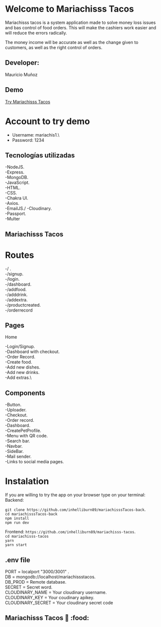 # Welcome to Mariachisss Tacos

Mariachisss tacos is a system application made to solve money loss issues and bas control of food orders.
This will make the cashiers work easier and will reduce the errors radically.

The money income will be accurate as well as the change given to customers, as well as the right control of orders.

## Developer:

Mauricio Muñoz

## Demo

[Try Mariachisss Tacos](https://mariachisss-tacos.netlify.app)


# Account to try demo

- Username: mariachis1.\
- Password: 1234

## Tecnologías utilizadas
-NodeJS.\
-Express.\
-MongoDB.\
-JavaScript.\
-HTML.\
-CSS.\
-Chakra UI.\
-Axios.\
-EmailJS./
-Cloudinary.\
-Passport.\
-Multer


## Mariachisss Tacos

# Routes
-/ .\
-/signup.\
-/login.\
-/dashboard.\
-/addfood.\
-/adddrink.\
-/addextra.\
-/productcreated.\
-/orderrecord


## Pages

Home

-Login/Signup.\
-Dashboard with checkout.\
-Order Record.\
-Create food.\
  -Add new dishes.\
  -Add new drinks.\
  -Add extras.\


## Components
-Button.\
-Uploader.\
-Checkout.\
-Order record.\
-Dashboard.\
-CreatePetProfile.\
-Menu with QR code.\
-Search bar.\
-Navbar.\
-SideBar.\
-Mail sender.\
-Links to social media pages.


# Instalation
If you are willing to try the app on your browser type on your terminal:
Backend:

`git clone https://github.com/inhelliburn89/mariachisssTacos-back`.\
`cd mariachisssTacos-back`\
`npm install`\
`npm run dev`

Frontend:
`https://github.com/inhelliburn89/mariachisss-tacos`.\
`cd mariachisss-tacos`\
`yarn`\
`yarn start`



## .env file
PORT = localport "3000/3001" .\
DB = mongodb://localhost/mariachissstacos.\
DB_PROD = Remote database.\
SECRET = Secret word.\
CLOUDINARY_NAME = Your cloudinary username.\
CLOUDINARY_KEY = Your coudinary apikey.\
CLOUDINARY_SECRET = Your cloudinary secret code

## Mariachisss Tacos :taco: :food:

